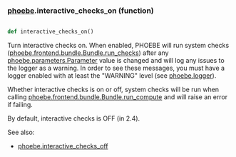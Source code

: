### [phoebe](phoebe.md).interactive_checks_on (function)


```py

def interactive_checks_on()

```



Turn interactive checks on.  When enabled, PHOEBE will run system checks
([phoebe.frontend.bundle.Bundle.run_checks](phoebe.frontend.bundle.Bundle.run_checks.md)) after any
[phoebe.parameters.Parameter](phoebe.parameters.Parameter.md) value is changed and will log any issues
to the logger as a warning.  In order to see these messages, you must
have a logger enabled with at least the "WARNING" level (see [phoebe.logger](phoebe.logger.md)).

Whether interactive checks is on or off, system checks will be run when
calling [phoebe.frontend.bundle.Bundle.run_compute](phoebe.frontend.bundle.Bundle.run_compute.md) and will raise
an error if failing.

By default, interactive checks is OFF (in 2.4).

See also:
* [phoebe.interactive_checks_off](phoebe.interactive_checks_off.md)

